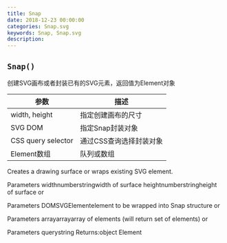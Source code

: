 ```yaml
---
title: Snap
date: 2018-12-23 00:00:00
categories: Snap.svg
keywords: Snap, Snap.svg
description: 
---
```


## `Snap()`

创建SVG画布或者封装已有的SVG元素，返回值为Element对象

参数 | 描述
--- | ---
width, height | 指定创建画布的尺寸
SVG DOM | 指定Snap封装对象
CSS query selector | 通过CSS查询选择封装对象
Element数组 | 队列或数组


Creates a drawing surface or wraps existing SVG element.

Parameters
widthnumberstringwidth of surface
heightnumberstringheight of surface
or

Parameters
DOMSVGElementelement to be wrapped into Snap structure
or

Parameters
arrayarrayarray of elements (will return set of elements)
or

Parameters
querystring
Returns:object Element

